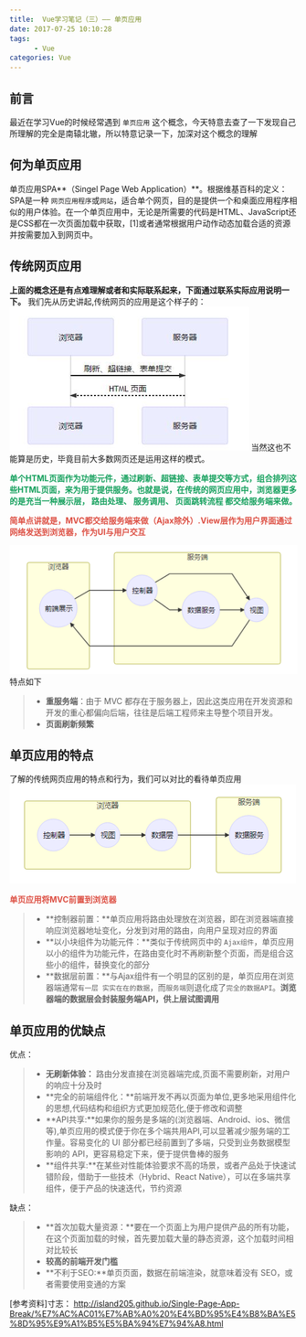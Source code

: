 ```yaml
---
title:  Vue学习笔记（三）—— 单页应用 
date: 2017-07-25 10:10:28
tags: 
      - Vue
categories: Vue
---
```


## 前言 ##
最近在学习Vue的时候经常遇到 `单页应用` 这个概念，今天特意去查了一下发现自己所理解的完全是南辕北辙，所以特意记录一下，加深对这个概念的理解

## 何为单页应用 ##
单页应用SPA**（Singel Page Web Application）**。根据维基百科的定义：SPA是一种 `网页应用程序`或`网站`，适合单个网页，目的是提供一个和桌面应用程序相似的用户体验。在一个单页应用中，无论是所需要的代码是HTML、JavaScript还是CSS都在一次页面加载中获取，[1]或者通常根据用户动作动态加载合适的资源并按需要加入到网页中。
## 传统网页应用 ##
**上面的概念还是有点难理解或者和实际联系起来，下面通过联系实际应用说明一下。**
我们先从历史讲起,传统网页的应用是这个样子的：
![](003_singel_page/tra_webPage.jpg)
当然这也不能算是历史，毕竟目前大多数网页还是运用这样的模式。
**<p style="color:#15A05D;display：block">单个HTML页面作为功能元件，通过刷新、超链接、表单提交等方式，组合排列这些HTML页面，来为用于提供服务。也就是说，在传统的网页应用中，浏览器更多的是充当一种展示层， 路由处理、 服务调用、 页面跳转流程 都交给服务端来做。</p>**
**<p style="color:#DD5044;display：block">简单点讲就是，MVC都交给服务端来做（Ajax除外）.View层作为用户界面通过网络发送到浏览器，作为UI与用户交互</p>**
![](003_singel_page/traditional.png)
特点如下
>- **重服务端**：由于 MVC 都存在于服务器上，因此这类应用在开发资源和开发的重心都偏向后端，往往是后端工程师来主导整个项目开发。
>- **页面刷新频繁**

## 单页应用的特点 ##
了解的传统网页应用的特点和行为，我们可以对比的看待单页应用
![](003_singel_page/morden.png)
**<p style="color:#DD5044;display：block">单页应用将MVC前置到浏览器</p>**
>- **控制器前置：**单页应用将路由处理放在浏览器，即在浏览器端直接响应浏览器地址变化，分发到对用的路由，向用户呈现对应的界面
>- **以小块组件为功能元件：**类似于传统网页中的 `Ajax组件`，单页应用以小的组件为功能元件，在路由变化时不再刷新整个页面，而是组合这些小的组件，替换变化的部分
>- **数据层前置：**与Ajax组件有一个明显的区别的是，单页应用在浏览器端通常`有一层 实实在在的数据`，而`服务端`则退化成了`完全的数据API`。**浏览器端的数据层会封装服务端API，供上层试图调用**

## 单页应用的优缺点 ##
优点：
>- **无刷新体验：** 路由分发直接在浏览器端完成,页面不需要刷新，对用户的响应十分及时
>- **完全的前端组件化：**前端开发不再以页面为单位,更多地采用组件化的思想,代码结构和组织方式更加规范化,便于修改和调整
>- **API共享:**如果你的服务是多端的(浏览器端、Android、ios、微信等),单页应用的模式便于你在多个端共用API,可以显著减少服务端的工作量。容易变化的 UI 部分都已经前置到了多端，只受到业务数据模型影响的 API，更容易稳定下来，便于提供鲁棒的服务
>- **组件共享:**在某些对性能体验要求不高的场景，或者产品处于快速试错阶段，借助于一些技术（Hybrid、React Native），可以在多端共享组件，便于产品的快速迭代，节约资源

缺点：
>- **首次加载大量资源：**要在一个页面上为用户提供产品的所有功能，在这个页面加载的时候，首先要加载大量的静态资源，这个加载时间相对比较长
>- **较高的前端开发门槛**
>- **不利于SEO:**单页页面，数据在前端渲染，就意味着没有 SEO，或者需要使用变通的方案

[参考资料]寸志：
http://island205.github.io/Single-Page-App-Break/%E7%AC%AC01%E7%AB%A0%20%E4%BD%95%E4%B8%BA%E5%8D%95%E9%A1%B5%E5%BA%94%E7%94%A8.html



